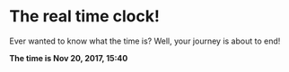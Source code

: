 # The real time clock!

Ever wanted to know what the time is? Well, your journey is about to end!

**The time is Nov 20, 2017, 15:40**